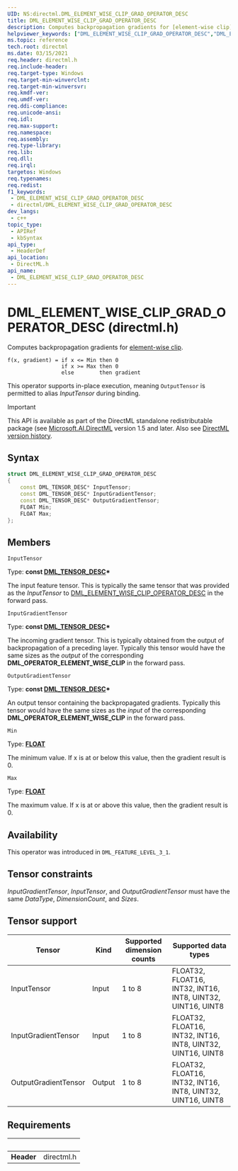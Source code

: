 ```yaml
---
UID: NS:directml.DML_ELEMENT_WISE_CLIP_GRAD_OPERATOR_DESC
title: DML_ELEMENT_WISE_CLIP_GRAD_OPERATOR_DESC
description: Computes backpropagation gradients for [element-wise clip](/windows/win32/api/directml/ns-directml-dml_element_wise_clip_operator_desc).
helpviewer_keywords: ["DML_ELEMENT_WISE_CLIP_GRAD_OPERATOR_DESC","DML_ELEMENT_WISE_CLIP_GRAD_OPERATOR_DESC structure","direct3d12.dml_element_wise_clip_grad_operator_desc","directml/DML_ELEMENT_WISE_CLIP_GRAD_OPERATOR_DESC"]
ms.topic: reference
tech.root: directml
ms.date: 03/15/2021
req.header: directml.h
req.include-header: 
req.target-type: Windows
req.target-min-winverclnt: 
req.target-min-winversvr: 
req.kmdf-ver: 
req.umdf-ver: 
req.ddi-compliance: 
req.unicode-ansi: 
req.idl: 
req.max-support: 
req.namespace: 
req.assembly: 
req.type-library: 
req.lib: 
req.dll: 
req.irql: 
targetos: Windows
req.typenames: 
req.redist: 
f1_keywords:
 - DML_ELEMENT_WISE_CLIP_GRAD_OPERATOR_DESC
 - directml/DML_ELEMENT_WISE_CLIP_GRAD_OPERATOR_DESC
dev_langs:
 - c++
topic_type:
 - APIRef
 - kbSyntax
api_type:
 - HeaderDef
api_location:
 - DirectML.h
api_name:
 - DML_ELEMENT_WISE_CLIP_GRAD_OPERATOR_DESC
---
```


# DML_ELEMENT_WISE_CLIP_GRAD_OPERATOR_DESC (directml.h)

Computes backpropagation gradients for [element-wise clip](/windows/win32/api/directml/ns-directml-dml_element_wise_clip_operator_desc).

```
f(x, gradient) = if x <= Min then 0
                 if x >= Max then 0
                 else        then gradient
```

This operator supports in-place execution, meaning `OutputTensor` is permitted to alias *InputTensor* during binding.

> [!IMPORTANT]
> This API is available as part of the DirectML standalone redistributable package (see [Microsoft.AI.DirectML](https://www.nuget.org/packages/Microsoft.AI.DirectML/) version 1.5 and later. Also see [DirectML version history](../dml-version-history.md).

## Syntax
```cpp
struct DML_ELEMENT_WISE_CLIP_GRAD_OPERATOR_DESC
{
    const DML_TENSOR_DESC* InputTensor;
    const DML_TENSOR_DESC* InputGradientTensor;
    const DML_TENSOR_DESC* OutputGradientTensor;
    FLOAT Min;
    FLOAT Max;
};
```

## Members

`InputTensor`

Type: **const [DML_TENSOR_DESC](/windows/win32/api/directml/ns-directml-dml_tensor_desc)\***

The input feature tensor. This is typically the same tensor that was provided as the *InputTensor* to [DML_ELEMENT_WISE_CLIP_OPERATOR_DESC](/windows/win32/api/directml/ns-directml-dml_element_wise_clip_operator_desc) in the forward pass.

`InputGradientTensor`

Type: **const [DML_TENSOR_DESC](/windows/win32/api/directml/ns-directml-dml_tensor_desc)\***

The incoming gradient tensor. This is typically obtained from the output of backpropagation of a preceding layer. Typically this tensor would have the same sizes as the *output* of the corresponding **DML_OPERATOR_ELEMENT_WISE_CLIP** in the forward pass.

`OutputGradientTensor`

Type: **const [DML_TENSOR_DESC](/windows/win32/api/directml/ns-directml-dml_tensor_desc)\***

An output tensor containing the backpropagated gradients. Typically this tensor would have the same sizes as the *input* of the corresponding **DML_OPERATOR_ELEMENT_WISE_CLIP** in the forward pass.

`Min`

Type: **[FLOAT](/windows/win32/winprog/windows-data-types)**

The minimum value. If x is at or below this value, then the gradient result is 0.

`Max`

Type: **[FLOAT](/windows/win32/winprog/windows-data-types)**

The maximum value. If x is at or above this value, then the gradient result is 0.

## Availability
This operator was introduced in `DML_FEATURE_LEVEL_3_1`.

## Tensor constraints
*InputGradientTensor*, *InputTensor*, and *OutputGradientTensor* must have the same *DataType*, *DimensionCount*, and *Sizes*.

## Tensor support
| Tensor | Kind | Supported dimension counts | Supported data types |
| ------ | ---- | -------------------------- | -------------------- |
| InputTensor | Input | 1 to 8 | FLOAT32, FLOAT16, INT32, INT16, INT8, UINT32, UINT16, UINT8 |
| InputGradientTensor | Input | 1 to 8 | FLOAT32, FLOAT16, INT32, INT16, INT8, UINT32, UINT16, UINT8 |
| OutputGradientTensor | Output | 1 to 8 | FLOAT32, FLOAT16, INT32, INT16, INT8, UINT32, UINT16, UINT8 |

## Requirements
| &nbsp; | &nbsp; |
| ---- |:---- |
| **Header** | directml.h |

